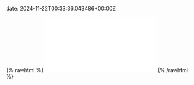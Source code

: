 date: 2024-11-22T00:33:36.043486+00:00Z


{% rawhtml %}
<embed src="./test.com-http.html" type="text/html">
{% /rawhtml %}